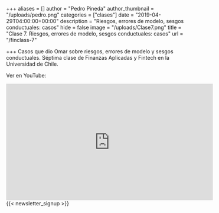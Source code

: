 +++
aliases = []
author = "Pedro Pineda"
author_thumbnail = "/uploads/pedro.png"
categories = ["clases"]
date = "2019-04-29T04:00:00+00:00"
description = "Riesgos, errores de modelo, sesgos conductuales: casos"
hide = false
image = "/uploads/Clase7.png"
title = "Clase 7. Riesgos, errores de modelo, sesgos conductuales: casos"
url = "/finclass-7"

+++
Casos que dio Omar sobre riesgos, errores de modelo y sesgos conductuales. Séptima clase de Finanzas Aplicadas y Fintech en la Universidad de Chile.

Ver en YouTube:

<div style="text-align:center">
<iframe width="560" height="315" src="https://www.youtube.com/embed/f2g_XUTLuAM" frameborder="0" allow="accelerometer; autoplay; encrypted-media; gyroscope; picture-in-picture" allowfullscreen></iframe>
</div>
 {{< newsletter_signup >}}